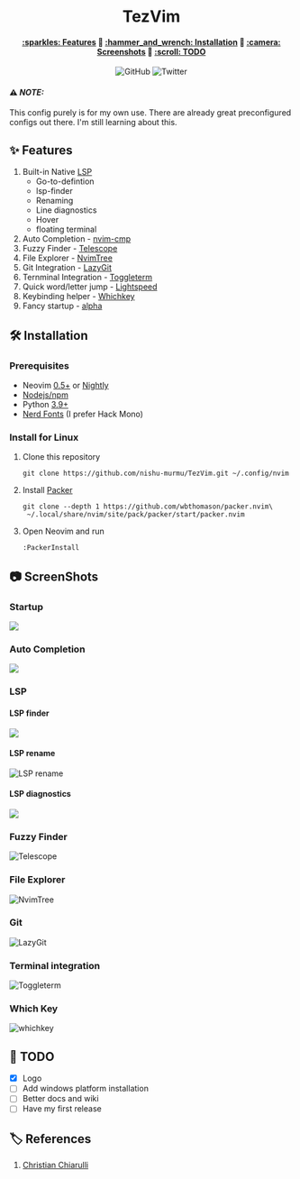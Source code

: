 <h1 align="center">TezVim</h1>
<h4 align="center">
 <a href="#fea">:sparkles: Features</a> 🔸
 <a href="#install">:hammer_and_wrench: Installation</a> 🔸
 <a href="#camera">:camera: Screenshots</a> 🔸
 <a href="#todo">:scroll: TODO</a>
</h4>
<div align="center">
 <img alt="GitHub" src="https://img.shields.io/github/license/nishu-murmu/TezVim">
<!--  <img alt="GitHub last commit" src="https://img.shields.io/github/last-commit/nishu-murmu/TezVim">
 <img alt="GitHub code size in bytes" src="https://img.shields.io/github/languages/code-size/nishu-murmu/TezVim"> -->
 <img alt="Twitter" src="https://img.shields.io/twitter/url?url=https%3A%2F%2Ftwitter.com%2F_Gliches_" />
</div>

#### ⚠️ _NOTE:_
<a>This config purely is for my own use. There are already great preconfigured configs out there. I'm still learning about this.</a>

<a id="fea"></a>
## :sparkles: Features
1. Built-in Native [LSP]()
    * Go-to-defintion
    * lsp-finder
    * Renaming
    * Line diagnostics
    * Hover
    * floating terminal
2. Auto Completion - [nvim-cmp]()
3. Fuzzy Finder - [Telescope]()
4. File Explorer - [NvimTree]()
5. Git Integration - [LazyGit]()
6. Ternminal Integration - [Toggleterm]()
7. Quick word/letter jump - [Lightspeed]()
8. Keybinding helper - [Whichkey]()
9. Fancy startup - [alpha]()

<a id="install"></a>
## :hammer_and_wrench: Installation
### Prerequisites
  * Neovim [0.5+]() or [Nightly]()
  * [Nodejs/npm]()
  * Python [3.9+]()
  * [Nerd Fonts]() (I prefer Hack Mono)

### Install for Linux
1. Clone this repository
    ```
    git clone https://github.com/nishu-murmu/TezVim.git ~/.config/nvim
    ```
2. Install [Packer]()
    ```
    git clone --depth 1 https://github.com/wbthomason/packer.nvim\ 
     ~/.local/share/nvim/site/pack/packer/start/packer.nvim
    ```
3. Open Neovim and run
    ```
    :PackerInstall
    ```
    
<a id="camera"></a>
## :camera: ScreenShots

### Startup
![](https://github.com/nishu-murmu/TezVim/blob/main/assets/start-up.png)

### Auto Completion
![](https://github.com/nishu-murmu/TezVim/blob/main/assets/completion.png)

### LSP
#### LSP finder
![](https://github.com/nishu-murmu/TezVim/blob/main/assets/lsp-finder.png)

#### LSP rename
![LSP rename](https://github.com/nishu-murmu/TezVim/blob/main/assets/rename.png)

#### LSP diagnostics
![](https://github.com/nishu-murmu/TezVim/blob/main/assets/lsp-diagnostics.png)

### Fuzzy Finder
![Telescope](https://github.com/nishu-murmu/TezVim/blob/main/assets/finder.png)

### File Explorer
![NvimTree](https://github.com/nishu-murmu/TezVim/blob/main/assets/file-explorer.png)

### Git
![LazyGit](https://github.com/nishu-murmu/TezVim/blob/main/assets/lazygit.png)

### Terminal integration
![Toggleterm](https://github.com/nishu-murmu/TezVim/blob/main/assets/terminal.png)

### Which Key
![whichkey](https://github.com/nishu-murmu/TezVim/blob/main/assets/whichkey.png)

<a id="todo"></a>
## :scroll: TODO
 - [x] Logo
 - [ ] Add windows platform installation
 - [ ] Better docs and wiki
 - [ ] Have my first release

<a id="credits"></a>
## :label: References
1. [Christian Chiarulli]()
